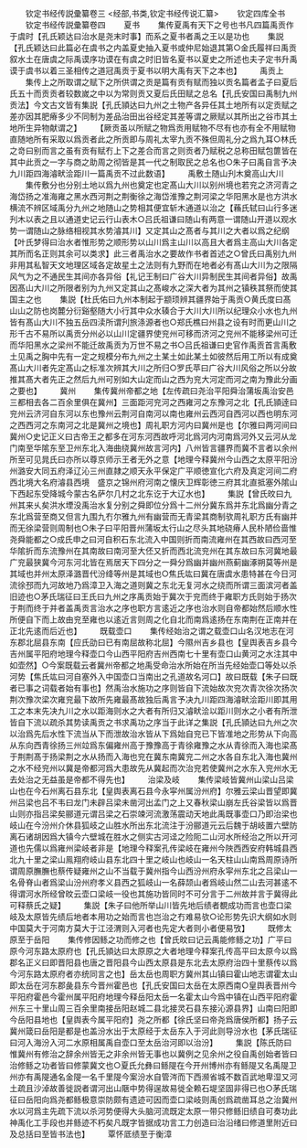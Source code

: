 <!-- { "loadSidebar": true } -->







　　钦定书经传説彚纂卷三
<经部,书类,钦定书经传说汇纂>
　　钦定四库全书
　　钦定书经传説彚纂卷四
　　夏书
　　集传夏禹有天下之号也书凡四篇禹贡作于虞时【孔氏颖达曰治水是尧末时事】而系之夏书者禹之王以是功也
　　集説【孔氏颖达曰此篇必在虞书之内盖夏史抽入夏书或仲尼始退其第○金氏履祥曰禹贡叙水土在唐虞之际禹谟序功谟在有虞之时旧皆名夏书以夏史之所述也夫子定书升禹谟于虞书以着三圣相传之道冠禹贡于夏书以明大禹有天下之本也】
　　禹贡上
　　集传上之所取谓之赋下之所供谓之贡是篇有贡有赋而独以贡名篇者孟子曰夏后氏五十而贡贡者较数嵗之中以为常则贡又夏后氏田赋之总名【孔氏安国曰禹制九州贡法】今文古文皆有集説【孔氏頴达曰九州之土物产各异任其土地所有以定贡赋之差亦因其肥瘠多少不同制为差品治田出谷经定其差等谓之厥赋以其所出之谷市其土地所生异物献谓之】
　　【厥贡虽以所赋之物爲贡用赋物不尽有也亦有全不用赋物直随地所有采取以爲贡者此之所贡即与周礼太宰九贡不殊但周礼分之爲九耳○林氏之竒曰别而言之虽有贡有赋冇上下之差合而言之则贡者乃赋税之总称田赋包篚皆在其中此贡之一字与商之助周之彻皆是其一代之制取民之总名也○朱子曰禹自言予决九川距四海濬畎浍距川一篇禹贡不过此数语】
　　禹敷土随山刋木奠高山大川
　　集传敷分也分别土地以爲九州也奠定也定髙山大川以别州境也若兖之济河青之海岱扬之准海雍之黑水西河荆之荆衡徐之海岱淮豫之荆河梁之华阳黑水是也方洪水横流不辨区域禹分九州之地随山之势相其便宜斩木通道以治之【蘓氏轼曰山行多迷刋木以表之且以通道史记云行山表木○吕氏祖谦曰随山有两意一谓随山开道以观水势一谓随山之脉络相视其水势濬其川】又定其山之髙者与其川之大者以爲之纪纲【叶氏梦得曰治水者惟形势之顺形势以山川爲主山川以高且大者爲主高山大川各定其所而名正则其余可以类求】此三者禹治水之要故作书者首述之○曾氏曰禹别九州非用其私智天文地理区域各定故星土之法则有九野而在地者必有髙山大川为之限隔风气为之不通民生其间亦各异俗【礼记王制曰广谷大川异制民生其间者异俗】故禹因髙山大川之所限者别为九州又定其山之髙峻水之深大者为其州之镇秩其祭而使其国主之也
　　集説【杜氏佑曰九州本制起于颛顼辨其疆界始于禹贡○黄氏度曰髙山山之防也岗麓分衍谿壑随大小行其中众水辏合于大川大川所以纪理众小水也九州皆有髙山大川不独五岳四渎所谓刋旅涤源者也○郑氏樵曰州县之设有时而更山川之形千古不易所以禹贡分州必以山川定疆界使兖州可移而济河之兖州不能移梁州可迁而华阳黑水之梁州不能迁故禹贡为万世不易之书○吕氏祖谦曰史官作禹贡首言禹敷土见禹之胸中先有一定之规模分布九州之土某土如此某土如彼然后用工所以有成奠髙山大川者先定髙山之标准次辨其大川之所归○罗氏苹曰广谷大川风俗之所以分故推其髙大者先正之然后九州可别如大山定而山之西为兖大河定而河之南为豫此分画之要也】
　　冀州
　　集传冀州帝都之地【左传疏曰尧治平阳舜治蒲坂禹治安邑三都相去各二百余里俱在冀州】三面距河兖河之西雍河之东豫河之北【孔氏頴逹曰兖州云济河自东河以东也豫州云荆河自南河以南也雍州云西河自西河以西也明东河之西西河之东南河之北是冀州之境也】周礼职方河内曰冀州是也【尔雅曰两河间曰冀州○史记正义曰古帝王之都多在河东河西故呼河北爲河内河南爲河外又云河从龙门南至华隂东至卫州东北入海曲绕冀州故言河内】八州皆言疆界而冀不言者以余州所至可见晁氏曰亦所以尊京师示王者无外之意【地理今释冀州今山西之太原平阳汾州潞安大同五府泽辽沁三州直隷之顺天永平保定广平顺徳宣化六府及真定河间二府西北境大名府濬县西境　盛京之锦州府河南之懐庆卫辉彰徳三府其北直抵塞外隂山下西起东受降城今蒙古名萨尔几村之北东讫于大辽水也】
　　集説【曾氏旼曰九州其来乆矣洪水堙没禹治水复分别之舜即位分爲十二州分冀东爲并东北爲幽分青之东北爲营至商又但言九围九冇尔雅九州有幽营而无青梁其商制欤周礼职方氏有幽并而无徐梁营则周制也○朱子曰平阳晋州蒲坂太行山之尽头其地硗瘠人民朴陋俭啬惟尧舜能都之○成氏申之曰河自积石东北流入中国则折而南流雍州在其西故曰西河至华隂折而东流豫州在其南故曰南河至大伾又折而西北流兖州在其东故曰东河冀地最广兖最狭冀今河东河北皆在焉居天下四分之一舜分爲幽并幽州燕蓟幽涿朔莫等州是其域也并州太原泽潞晋代汾绛等州是其域也○焦氏竑曰冀在唐虞水患特甚在今日河流徐邳而九河故地乃爲漳卫入海之道则冀之东北无复河水之绕而所谓三面滨河者盖旧迹也○茅氏瑞征曰王氏曰九州之序禹贡始于冀次于兖而终于雍职方氏则始于扬次于荆而终于并者盖禹贡言治水之序也职方言逺近之序也治水则自帝都始然后顺水性所便自下而上故由兖至雍也以逺近言则周之化自北而南爲逺扬在东南荆在正南并在正北先逺而后近也】
　　既载壶口
　　集传经始治之谓之载壶口山名汉地志在河东郡北屈县东南【应氏劭曰已有南屈故称北屈】今隰州吉乡县也【皇舆表吉乡县今吉州属平阳府地理今释壶口今山西平阳府吉州西南七十里有壶口山黄河之水注其中如壶然】○今案既载云者冀州帝都之地禹受命治水所始在所当先经始壶口等处以杀河势【焦氏竑曰河自塞外入中国壶口当南出之孔道故名河口】故曰既载【朱子曰既者已事之词载者始有事也】然禹治水施功之序则皆自下流始故次兖次青次徐次扬次荆次豫次梁次雍兖最下故所先雍最髙故独后禹言予决九川距四海濬畎浍距川即其用工之本末先决九川之水以距海则水之大者有所归又濬畎浍以距川则水之小者有所泄皆自下流以疏杀其势读禹贡之书求禹功之序当于此详之集説【孔氏頴达曰九州之次以治爲先后水性下流当从下而泄故治水皆从下爲始自兖已下皆准地之形势从下向高从东向西青徐扬三州竝爲东偏雍州高于豫豫高于青徐雍豫之水从青徐而入海也梁髙于荆荆髙于扬梁荆之水从扬而入海也兖在冀东南冀兖二州之水各自东北入海也冀州之水不经兖州以冀是帝都河爲大患故先从冀起而次治兖若使冀州之水东入兖州水无去处治之无益虽是帝都不得先也】
　　治梁及岐
　　集传梁岐皆冀州山梁山吕梁山也在今石州离石县东北【皇舆表离石县今永寜州属汾州府】尔雅云梁山晋望即冀州吕梁也吕不韦曰龙门未辟吕梁未凿河出孟门之上又春秋梁山崩左氏谷梁皆以爲晋山则亦指吕梁矣郦道元谓吕梁之石崇竦河流激荡震动天地此禹既事壶口乃即治梁也岐山在今汾州介休县狐岐之山胜水所出东北流注于汾郦道元云后魏于胡岐置六壁防离石诸胡因爲大镇今六壁城在胜水之侧实古河迳之险阨二山河水所经治之所以开河道也先儒以爲雍州梁岐者非是【地理今释案孔传梁岐在雍州今陜西西安府韩城县西北九十里之梁山鳯翔府岐山县东北四十里之岐山也岐山一名天柱山山南爲周原诗所谓周原膴膴也蔡传疑雍州之山不当载于冀州指今山西汾州府永寜州东北之吕梁山一名骨脊山者爲梁山汾州府孝义县西之狐岐山一名薛颉山者爲岐山然二山去河甚逺不得谓河水所经曾旼云壶口梁岐一役也其施功皆同时不可分言于二州故并言于冀得此可释蔡氏之疑】
　　集説【朱子曰他所举山川皆先地后绩者覩成功而言也壶口梁岐及太原皆先绩后地者本用功之始而言也岂治之冇难易欤○论形势先识大纲如水则中国莫大于河南方莫大于江泾渭则入河者也先定大者则小者便易攷】
　　既修太原至于岳阳
　　集传修因鲧之功而修之也【曾氏旼曰记云禹能修鲧之功】广平曰原今河东路太原府也【孔氏頴达曰太原原之大者地理今释案孔传高平曰太原今以爲郡名正义曰即晋阳县也唐之晋阳县今山西太原县是东北去太原府治四十里蔡传以爲今河东路太原府者亦统同言之也】岳太岳也周职方冀州其山镇曰霍山地志谓霍太山即太岳在河东郡彘县东今晋州霍邑也【孔氏安国曰太岳在太原西南○皇舆表晋州今平阳府霍邑今霍州属平阳府地理今释岳阳太岳一名霍太山今爲中镇在山西平阳府霍州东三十里山周三百余里南接岳阳赵城二县北接灵石县东接沁源县界】山南曰阳即今岳阳县地也【皇舆表今属平阳府】尧之所都【徐氏坚曰帝尧爲唐侯所都】扬子云冀州箴曰岳阳是都是也盖汾水出于太原经于太岳东入于河此则导汾水也【茅氏瑞征曰河入海汾入河二水原相属禹自壶口至太岳治河即以治汾】
　　集説【陈氏防曰惟冀州有修治之辞余州皆无之非余州皆无事也以冀例之见余州之役自禹创始者皆曰治修鲧之功者皆曰修蒙冀文也○夏氏允彝曰鲧隄在今开州博州亦有鲧隄又名禹隄卫州亦有禹隄通名金隄一名千里隄今案汾水自管涔而下西濒省城不数百武地卑湿又河土疏且沙淖故善徙説者谓河出山陿中势得逞故易徙全赖石堤坚固非得已也○茅氏瑞征曰岳阳向爲尧都鲧极意崇防颇有遗迹可因而壶口梁岐则禹创爲疏凿耳总之治冀州水以河爲主先疏下流以杀河势便得大头脑河流既定太原一带只修鲧旧绩自可奏功此神禹化工手段也并鲧迹不朽矣凡既字皆据成功言工力创造曰治沿绪曰修道里附近曰及总括曰至皆书法也】
　　覃怀厎绩至于衡漳
